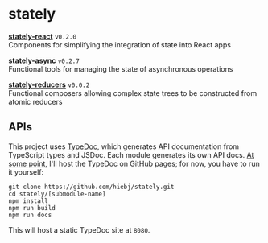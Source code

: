 # stately

**[stately-react](/stately-react)** `v0.2.0`  
Components for simplifying the integration of state into React apps

**[stately-async](/stately-async)** `v0.2.7`  
Functional tools for managing the state of asynchronous operations

**[stately-reducers](/stately-reducers)** `v0.0.2`  
Functional composers allowing complex state trees to be constructed from atomic reducers

## APIs
This project uses [TypeDoc](https://github.com/TypeStrong/typedoc), which generates API documentation from TypeScript types and JSDoc. Each module generates its own API docs. [At some point](https://en.wikipedia.org/wiki/Heat_death_of_the_universe), I'll host the TypeDoc on GitHub pages; for now, you have to run it yourself:

```
git clone https://github.com/hiebj/stately.git
cd stately/[submodule-name]
npm install
npm run build
npm run docs
```

This will host a static TypeDoc site at `8080`.
